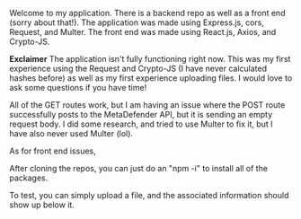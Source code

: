 Welcome to my application. There is a backend repo as well as a front end (sorry about that!). The application was made using Express.js, cors, Request, and Multer. The front end was made using React.js, Axios, and Crypto-JS.

**Exclaimer**
The application isn't fully functioning right now. This was my first experience using the Request and Crypto-JS (I have never calculated hashes before) as well as my first experience uploading files. I would love to ask some questions if you have time!

All of the GET routes work, but I am having an issue where the POST route successfully posts to the MetaDefender API, but it is sending an empty request body. I did some research, and tried to use Multer to fix it, but I have also never used Multer (lol).

As for front end issues, 

After cloning the repos, you can just do an "npm -i" to install all of the packages.

To test, you can simply upload a file, and the associated information should show up below it.
